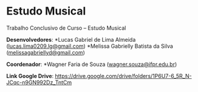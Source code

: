 # Estudo Musical
Trabalho Conclusivo de Curso – Estudo Musical

**Desenvolvedores**:
*Lucas Gabriel de Lima Almeida (lucas.lima0209.lg@gmail.com) 
*Melissa Gabrielly Batista da Silva (melissagabriellyd@gmail.com)

**Coordenador**: 
*Wagner Faria de Souza (wagner.souza@ifpr.edu.br)

**Link Google Drive**: https://drive.google.com/drive/folders/1P6U7-6_5R_N-JCqc-n9GN992Dz_TntCm
